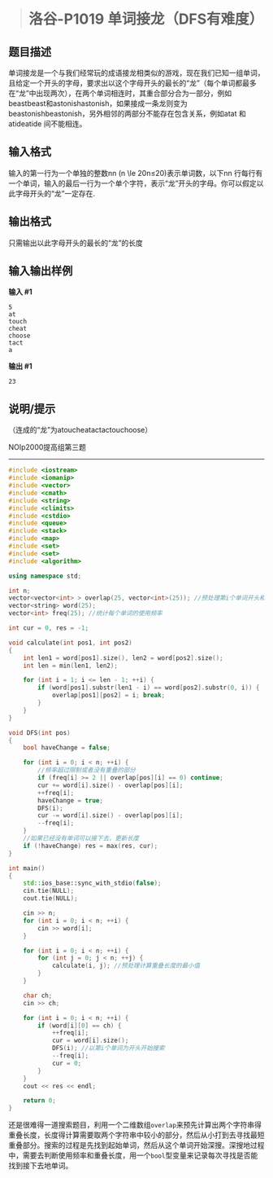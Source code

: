 > # 洛谷-P1019 单词接龙（DFS有难度）

## 题目描述

单词接龙是一个与我们经常玩的成语接龙相类似的游戏，现在我们已知一组单词，且给定一个开头的字母，要求出以这个字母开头的最长的“龙”（每个单词都最多在“龙”中出现两次），在两个单词相连时，其重合部分合为一部分，例如 beastbeast和astonishastonish，如果接成一条龙则变为beastonishbeastonish，另外相邻的两部分不能存在包含关系，例如atat 和 atideatide 间不能相连。

## 输入格式

输入的第一行为一个单独的整数nn (n \le 20n≤20)表示单词数，以下nn 行每行有一个单词，输入的最后一行为一个单个字符，表示“龙”开头的字母。你可以假定以此字母开头的“龙”一定存在.

## 输出格式

只需输出以此字母开头的最长的“龙”的长度

## 输入输出样例

**输入 #1**

```
5
at
touch
cheat
choose
tact
a
```

**输出 #1**

```
23
```

## 说明/提示

（连成的“龙”为atoucheatactactouchoose）

NOIp2000提高组第三题

-----

```c++
#include <iostream>
#include <iomanip>
#include <vector>
#include <cmath>
#include <string>
#include <climits>
#include <cstdio>
#include <queue>
#include <stack>
#include <map>
#include <set>
#include <set>
#include <algorithm>

using namespace std;

int n;
vector<vector<int> > overlap(25, vector<int>(25)); //预处理第i个单词开头和第j个单词的最小重叠长度
vector<string> word(25);
vector<int> freq(25); //统计每个单词的使用频率

int cur = 0, res = -1;

void calculate(int pos1, int pos2)
{
	int len1 = word[pos1].size(), len2 = word[pos2].size();
	int len = min(len1, len2);

	for (int i = 1; i <= len - 1; ++i) {
		if (word[pos1].substr(len1 - i) == word[pos2].substr(0, i)) {
			overlap[pos1][pos2] = i; break;
		}
	}
}

void DFS(int pos)
{
	bool haveChange = false;

	for (int i = 0; i < n; ++i) {
		//频率超过限制或者没有重叠的部分
		if (freq[i] >= 2 || overlap[pos][i] == 0) continue;
		cur += word[i].size() - overlap[pos][i];
		++freq[i];
		haveChange = true;
		DFS(i);
		cur -= word[i].size() - overlap[pos][i];
		--freq[i];
	}
	//如果已经没有单词可以接下去，更新长度
	if (!haveChange) res = max(res, cur);
}

int main()
{
	std::ios_base::sync_with_stdio(false);
    cin.tie(NULL);
    cout.tie(NULL);

    cin >> n;
    for (int i = 0; i < n; ++i) {
    	cin >> word[i];
    }

    for (int i = 0; i < n; ++i) {
    	for (int j = 0; j < n; ++j) {
    		calculate(i, j); //预处理计算重叠长度的最小值
    	}
    }

    char ch;
    cin >> ch;

    for (int i = 0; i < n; ++i) {
    	if (word[i][0] == ch) {
    		++freq[i];
    		cur = word[i].size();
    		DFS(i); //以第i个单词为开头开始搜索
    		--freq[i];
    		cur = 0;
    	}
    }
    cout << res << endl;

	return 0;
}
```

还是很难得一道搜索题目，利用一个二维数组`overlap`来预先计算出两个字符串得重叠长度，长度得计算需要取两个字符串中较小的部分，然后从小打到去寻找最短重叠部分。搜索的过程是先找到起始单词，然后从这个单词开始深搜。深搜地过程中，需要去判断使用频率和重叠长度，用一个`bool`型变量来记录每次寻找是否能找到接下去地单词。